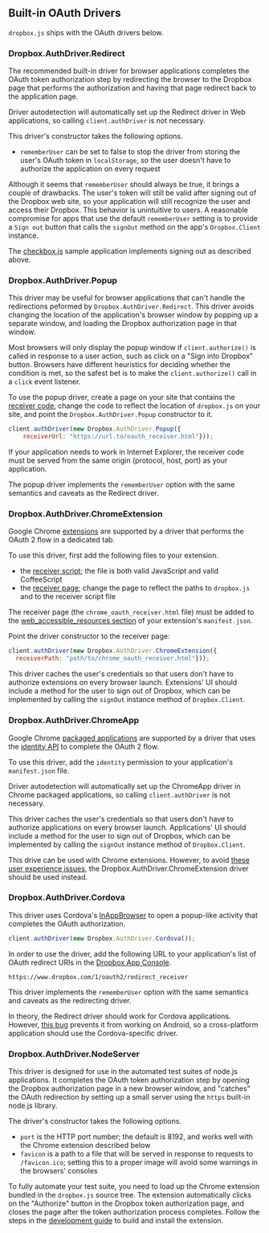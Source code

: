 ## Built-in OAuth Drivers

`dropbox.js` ships with the OAuth drivers below.

### Dropbox.AuthDriver.Redirect

The recommended built-in driver for browser applications completes the OAuth
token authorization step by redirecting the browser to the Dropbox page that
performs the authorization and having that page redirect back to the
application page.

Driver autodetection will automatically set up the Redirect driver in Web
applications, so calling `client.authDriver` is not necessary.

This driver's constructor takes the following options.

* `rememberUser` can be set to false to stop the driver from storing the user's
OAuth token in `localStorage`, so the user doesn't have to authorize the
application on every request

Although it seems that `rememberUser` should always be true, it brings a couple
of drawbacks. The user's token will still be valid after signing out of
the Dropbox web site, so your application will still recognize the user and
access their Dropbox. This behavior is unintuitive to users. A reasonable
compromise for apps that use the default `rememberUser` setting is to provide a
`Sign out` button that calls the `signOut` method on the app's `Dropbox.Client`
instance.

The [checkbox.js](../samples/checkbox.js) sample application implements signing
out as described above.


### Dropbox.AuthDriver.Popup

This driver may be useful for browser applications that can't handle the
redirections peformed by `Dropbox.AuthDriver.Redirect`. This driver avoids
changing the location of the application's browser window by popping up a
separate window, and loading the Dropbox authorization page in that window.

Most browsers will only display the popup window if `client.authorize()` is
called in response to a user action, such as click on a "Sign into Dropbox"
button. Browsers have different heuristics for deciding whether the condition
is met, so the safest bet is to make the `client.authorize()` call in a `click`
event listener.

To use the popup driver, create a page on your site that contains the
[receiver code](../test/html/oauth_receiver.html),
change the code to reflect the location of `dropbox.js` on your site, and point
the `Dropbox.AuthDriver.Popup` constructor to it.

```javascript
client.authDriver(new Dropbox.AuthDriver.Popup({
    receiverUrl: "https://url.to/oauth_receiver.html"}));
```

If your application needs to work in Internet Explorer, the receiver code must
be served from the same origin (protocol, host, port) as your application.

The popup driver implements the `rememberUser` option with the same semantics
and caveats as the Redirect driver.


### Dropbox.AuthDriver.ChromeExtension

Google Chrome [extensions](http://developer.chrome.com/extensions/) are
supported by a driver that performs the OAuth 2 flow in a dedicated tab.

To use this driver, first add the following files to your extension.

* the [receiver script](../test/src/helpers/chrome_oauth_receiver.coffee); the
file is both valid JavaScript and valid CoffeeScript
* the [receiver page](../test/html/chrome_oauth_receiver.html); change the page
to reflect the paths to `dropbox.js` and to the receiver script file

The receiver page (the `chrome_oauth_receiver.html` file) must be added to the
[web_accessible_resources section](http://developer.chrome.com/extensions/manifest/web_accessible_resources.html)
of your extension's `manifest.json`.

Point the driver constructor to the receiver page:

```javascript
client.authDriver(new Dropbox.AuthDriver.ChromeExtension({
  receiverPath: "path/to/chrome_oauth_receiver.html"}));
```

This driver caches the user's credentials so that users don't have to authorize
extensions on every browser launch. Extensions' UI should include a method
for the user to sign out of Dropbox, which can be implemented by calling the
`signOut` instance method of `Dropbox.Client`.


### Dropbox.AuthDriver.ChromeApp

Google Chrome
[packaged applications](http://developer.chrome.com/apps/) are supported by a
driver that uses the
[identity API](http://developer.chrome.com/apps/identity.html)
to complete the OAuth 2 flow.

To use this driver, add the `identity` permission to your application's
`manifest.json` file.

Driver autodetection will automatically set up the ChromeApp driver in Chrome
packaged applications, so calling `client.authDriver` is not necessary.

This driver caches the user's credentials so that users don't have to authorize
applications on every browser launch. Applications' UI should include a method
for the user to sign out of Dropbox, which can be implemented by calling the
`signOut` instance method of `Dropbox.Client`.

This drive can be used with Chrome extensions. However, to avoid
[these user experience issues](http://crbug.com/281676), the
Dropbox.AuthDriver.ChromeExtension driver should be used instead.


### Dropbox.AuthDriver.Cordova

This driver uses Cordova's
[InAppBrowser](http://cordova.apache.org/docs/en/3.0.0/cordova_inappbrowser_inappbrowser.md.html)
to open a popup-like activity that completes the OAuth authorization.

```javascript
client.authDriver(new Dropbox.AuthDriver.Cordova());
```

In order to use the driver, add the following URL to your application's list of
OAuth redirect URIs in the
[Dropbox App Console](https://www.dropbox.com/developers/apps).

```
https://www.dropbox.com/1/oauth2/redirect_receiver
```

This driver implements the `rememberUser` option with the same semantics and
caveats as the redirecting driver.


In theory, the Redirect driver should work for Cordova applications. However,
[this bug](https://code.google.com/p/android/issues/detail?id=17327) prevents
it from working on Android, so a cross-platform application should use the
Cordova-specific driver.


### Dropbox.AuthDriver.NodeServer

This driver is designed for use in the automated test suites of node.js
applications. It completes the OAuth token authorization step by opening the
Dropbox authorization page in a new browser window, and "catches" the OAuth
redirection by setting up a small server using the `https` built-in node.js
library.

The driver's constructor takes the following options.

* `port` is the HTTP port number; the default is 8192, and works well with the
Chrome extension described below
* `favicon` is a path to a file that will be served in response to requests to
`/favicon.ico`; setting this to a proper image will avoid some warnings in the
browsers' consoles

To fully automate your test suite, you need to load up the Chrome extension
bundled in the `dropbox.js` source tree. The extension automatically clicks on
the "Authorize" button in the Dropbox token authorization page, and closes the
page after the token authorization process completes. Follow the steps in the
[development guide](./development.md) to build and install the extension.

